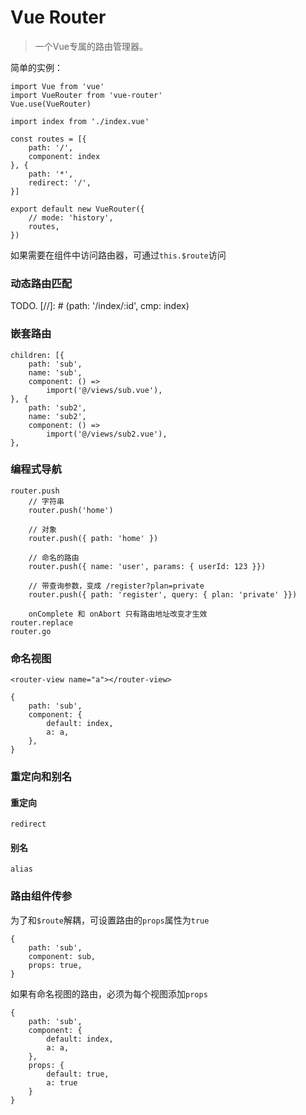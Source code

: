 # Vue Router  
> 一个Vue专属的路由管理器。

简单的实例：  

	import Vue from 'vue'
	import VueRouter from 'vue-router'
	Vue.use(VueRouter)

	import index from './index.vue'

	const routes = [{
	    path: '/',
	    component: index
	}, {
	    path: '*',
	    redirect: '/',
	}]

	export default new VueRouter({
	    // mode: 'history',
	    routes,
	})

如果需要在组件中访问路由器，可通过`this.$route`访问

### 动态路由匹配  

TODO.
[//]: # (path: '/index/:id', cmp: index)

### 嵌套路由

	children: [{
        path: 'sub',
        name: 'sub',
        component: () =>
            import('@/views/sub.vue'),
    }, {
        path: 'sub2',
        name: 'sub2',
        component: () =>
            import('@/views/sub2.vue'),
    }, 

### 编程式导航

	router.push
		// 字符串
		router.push('home')

		// 对象
		router.push({ path: 'home' })

		// 命名的路由
		router.push({ name: 'user', params: { userId: 123 }})

		// 带查询参数，变成 /register?plan=private
		router.push({ path: 'register', query: { plan: 'private' }})

		onComplete 和 onAbort 只有路由地址改变才生效
	router.replace
	router.go

### 命名视图 
	<router-view name="a"></router-view>

	{
        path: 'sub',
        component: {
        	default: index,	
        	a: a,	
    	},
    }

### 重定向和别名
#### 重定向
	redirect

#### 别名
	alias

### 路由组件传参

为了和`$route`解耦，可设置路由的`props`属性为`true`

	{
        path: 'sub',
        component: sub,
        props: true,
    }

如果有命名视图的路由，必须为每个视图添加`props`

	{
        path: 'sub',
        component: {
        	default: index,	
        	a: a,	
    	},
    	props: { 
    		default: true, 
    		a: true 
    	}
    }